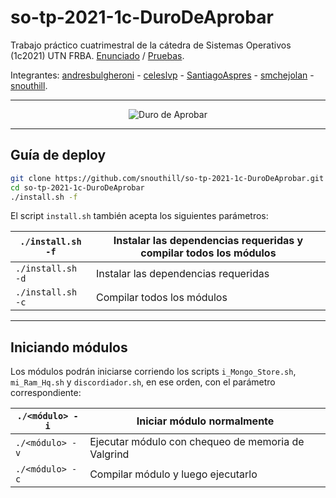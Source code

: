 # so-tp-2021-1c-DuroDeAprobar

Trabajo práctico cuatrimestral de la cátedra de Sistemas Operativos (1c2021) UTN FRBA. [Enunciado](https://docs.google.com/document/d/1u54jk7uKaa6BOAXgLuNVfeYN_mwPBje94iX_6KqvqJo/edit#) / [Pruebas](https://docs.google.com/document/d/1rorLRNnwpM9kKxeuHAwM0mmNN20X0Mb20Q-I66y6sdc/edit).

Integrantes: 
<a href="https://github.com/andresbulgheroni" target="_blank" rel="noopener noreferrer">andresbulgheroni</a> - 
<a href="https://github.com/celeslvp" target="_blank" rel="noopener noreferrer">celeslvp</a> - 
<a href="https://github.com/SantiagoAspres" target="_blank" rel="noopener noreferrer">SantiagoAspres</a> - 
<a href="https://github.com/smchejolan" target="_blank" rel="noopener noreferrer">smchejolan</a> - 
<a href="https://github.com/snouthill" target="_blank" rel="noopener noreferrer">snouthill</a>.

---
 
<p align="center">
  <img src="https://user-images.githubusercontent.com/62316777/125995719-436fd46a-9d69-4689-8611-d01ee7fc1bee.png" alt="Duro de Aprobar"/>
</p>

---

## Guía de deploy

```sh
git clone https://github.com/snouthill/so-tp-2021-1c-DuroDeAprobar.git
cd so-tp-2021-1c-DuroDeAprobar
./install.sh -f
```

El script `install.sh` también acepta los siguientes parámetros:

| `./install.sh -f` | Instalar las dependencias requeridas y compilar todos los módulos |
| -------- | -------- |
| `./install.sh -d` | Instalar las dependencias requeridas|
| `./install.sh -c` | Compilar todos los módulos |

---

## Iniciando módulos

Los módulos podrán iniciarse corriendo los scripts `i_Mongo_Store.sh`, `mi_Ram_Hq.sh` y `discordiador.sh`, en ese orden, con el parámetro correspondiente:

| `./<módulo> -i` | Iniciar módulo normalmente|
| -------- | -------- |
| `./<módulo> -v` | Ejecutar módulo con chequeo de memoria de Valgrind|
| `./<módulo> -c` | Compilar módulo y luego ejecutarlo |


